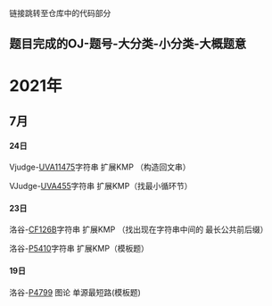 链接跳转至仓库中的代码部分

题目完成的OJ-题号-大分类-小分类-大概题意
---
# 2021年 
## 7月
#### 24日
Vjudge-[UVA11475](https://github.com/G0429/ZCGG/blob/main/%E5%AD%97%E7%AC%A6%E4%B8%B2/%E6%89%A9%E5%B1%95KMP/UVA11475.md)字符串 扩展KMP （构造回文串）

VJudge-[UVA455](https://github.com/G0429/ZCGG/blob/main/%E5%AD%97%E7%AC%A6%E4%B8%B2/%E6%89%A9%E5%B1%95KMP/UVA455.md)字符串 扩展KMP（找最小循环节）
#### 23日
洛谷-[CF126B](https://github.com/G0429/ZCGG/blob/main/%E5%AD%97%E7%AC%A6%E4%B8%B2/%E6%89%A9%E5%B1%95KMP/CF126B.md)字符串 扩展KMP （找出现在字符串中间的 最长公共前后缀）

洛谷-[P5410](https://github.com/G0429/ZCGG/blob/main/%E5%AD%97%E7%AC%A6%E4%B8%B2/%E6%89%A9%E5%B1%95KMP/%E6%B4%9B%E8%B0%B7P5410%E6%A8%A1%E6%9D%BF%E9%A2%98.md)字符串 扩展KMP（模板题）
#### 19日
洛谷-[P4799](https://www.luogu.com.cn/problem/P4779) 图论 单源最短路(模板题)
